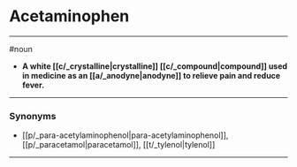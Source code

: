 # Acetaminophen
---
#noun
- **A white [[c/_crystalline|crystalline]] [[c/_compound|compound]] used in medicine as an [[a/_anodyne|anodyne]] to relieve pain and reduce fever.**
---
### Synonyms
- [[p/_para-acetylaminophenol|para-acetylaminophenol]], [[p/_paracetamol|paracetamol]], [[t/_tylenol|tylenol]]
---
